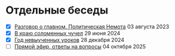 # Отдельные беседы

- [x] [Разговор о главном. Политическая Немота](polit_nemota.md) 03 августа 2023
- [x] [В краю соломенных чучел](straw_man.md) 29 июня 2024
- [x] [Год невыученных уроков](year2024.md) 28 декабря 2024
- [ ] [Прямой эфир, ответы на вопросы](2025_10_04.md) 04 октября 2025
